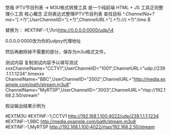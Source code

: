 悠哉 IPTV节目列表 → M3U格式转换工具 是一个纯前端 HTML + JS 工具正则整理小工具
核心概念
正则表达式整理IPTV节目列表
查找目标
^.*ChannelNa\+?me="(.+?)"\,UserChannelID="(.+?)"\,ChannelURL="(.+?)://(.+?)".time.*$

替换为：
#EXTINF:-1,\1\n\http://0.0.0.0:0000/udp/\4

0.0.0.0:0000改为你的udpxy代理地址

然后再删除掉不需要的部分，保存为m3u格式文件。


测试内容
复制测试内容予以填写测试
xxxChannelName="CCTV1",UserChannelID="1001",ChannelURL="udp://239.1.1.1:1234".timexxx
ChannelName="BBC",UserChannelID="2002",ChannelURL="http://media.example.com/path/stream.m3u8"
ChannelName="MyRTSP",UserChannelID="3003",ChannelURL="rtsp://192.168.2.50/stream"

假设输出结果示例为

#EXTM3U
#EXTINF:-1,CCTV1
http://192.168.1.100:4022/udp/239.1.1.1:1234
#EXTINF:-1,BBC
http://media.example.com/path/stream.m3u8
#EXTINF:-1,MyRTSP
http://192.168.1.100:4022/rtsp/192.168.2.50/stream
